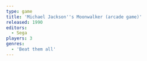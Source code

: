 ```yaml
---
type: game
title: 'Michael Jackson''s Moonwalker (arcade game)'
released: 1990
editors: 
  - Sega
players: 3
genres:
  - 'Beat them all'
---
```

